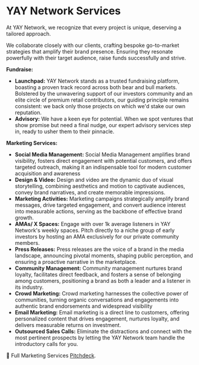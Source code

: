 # YAY Network Services

At YAY Network, we recognize that every project is unique, deserving a tailored approach.

We collaborate closely with our clients, crafting bespoke go-to-market strategies that amplify their brand presence. Ensuring they resonate powerfully with their target audience, raise funds successfully and strive.



**Fundraise:**

* **Launchpad:** YAY Network stands as a trusted fundraising platform, boasting a proven track record across both bear and bull markets. Bolstered by the unwavering support of our investors community and an elite circle of premium retail contributors, our guiding principle remains consistent: we back only those projects on which we'd stake our own reputation.
* **Advisory:** We have a keen eye for potential. When we spot ventures that show promise but need a final nudge, our expert advisory services step in, ready to usher them to their pinnacle.



**Marketing Services:**

* **Social Media Management:** Social Media Management amplifies brand visibility, fosters direct engagement with potential customers, and offers targeted outreach, making it an indispensable tool for modern customer acquisition and awareness
* **Design & Video:** Design and video are the dynamic duo of visual storytelling, combining aesthetics and motion to captivate audiences, convey brand narratives, and create memorable impressions.
* **Marketing Activities:** Marketing campaigns strategically amplify brand messages, drive targeted engagement, and convert audience interest into measurable actions, serving as the backbone of effective brand growth.
* **AMAs/ X Spaces:** Engage with over 1k average listeners in YAY Network's weekly spaces. Pitch directly to a niche group of early investors by hosting an AMA exclusively for our private community members.
* **Press Releases:** Press releases are the voice of a brand in the media landscape, announcing pivotal moments, shaping public perception, and ensuring a proactive narrative in the marketplace.
* **Community Management:** Community management nurtures brand loyalty, facilitates direct feedback, and fosters a sense of belonging among customers, positioning a brand as both a leader and a listener in its industry.
* **Crowd Marketing:** Crowd marketing harnesses the collective power of communities, turning organic conversations and engagements into authentic brand endorsements and widespread visibility
* **Email Marketing:** Email marketing is a direct line to customers, offering personalized content that drives engagement, nurtures loyalty, and delivers measurable returns on investment.
* **Outsourced Sales Calls:** Eliminate the distractions and connect with the most pertinent prospects by letting the YAY Network team handle the introductory calls for you.

:paperclip: Full Marketing Services [Pitchdeck](https://www.figma.com/proto/01WhRfmZbC4rUJIBHLIvLD/YAY-Marketing-Presentation?type=design\&node-id=52-2008\&t=j6QdAgSVAlVZoH3o-8\&scaling=contain\&page-id=0%3A1\&hide-ui=1).
